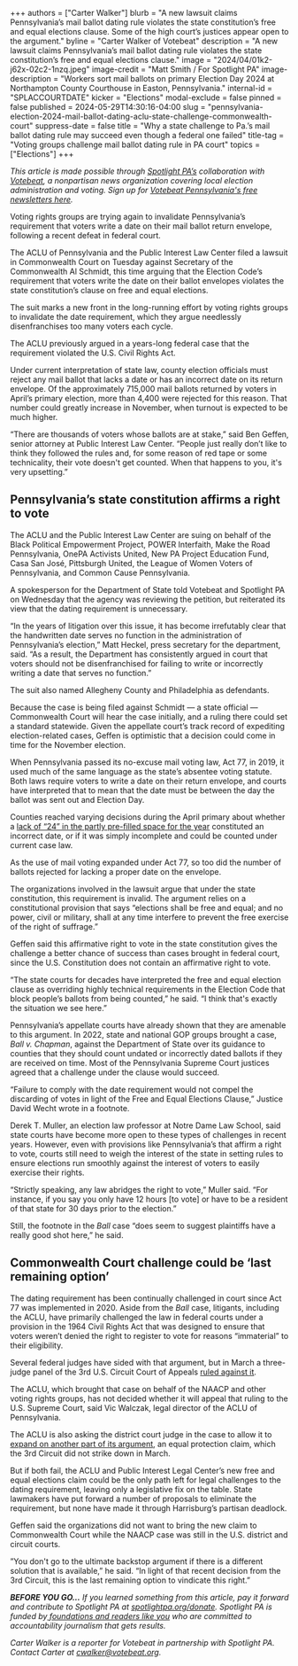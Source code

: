 +++
authors = ["Carter Walker"]
blurb = "A new lawsuit claims Pennsylvania’s mail ballot dating rule violates the state constitution’s free and equal elections clause. Some of the high court’s justices appear open to the argument."
byline = "Carter Walker of Votebeat"
description = "A new lawsuit claims Pennsylvania’s mail ballot dating rule violates the state constitution’s free and equal elections clause."
image = "2024/04/01k2-j62x-02c2-1nzq.jpeg"
image-credit = "Matt Smith / For Spotlight PA"
image-description = "Workers sort mail ballots on primary Election Day 2024 at Northampton County Courthouse in Easton, Pennsylvania."
internal-id = "SPLACCOURTDATE"
kicker = "Elections"
modal-exclude = false
pinned = false
published = 2024-05-29T14:30:16-04:00
slug = "pennsylvania-election-2024-mail-ballot-dating-aclu-state-challenge-commonwealth-court"
suppress-date = false
title = "Why a state challenge to Pa.’s mail ballot dating rule may succeed even though a federal one failed"
title-tag = "Voting groups challenge mail ballot dating rule in PA court"
topics = ["Elections"]
+++

<em>This article is made possible through </em><a href="https://www.spotlightpa.org/"><em>Spotlight PA’s</em></a><em> collaboration with </em><a href="https://www.votebeat.org/"><em>Votebeat</em></a><em>, a nonpartisan news organization covering local election administration and voting. Sign up for </em><a href="https://votebe.at/pennsylvanianewsletter"><em>Votebeat Pennsylvania&#39;s free newsletters here</em></a><em>.</em>

Voting rights groups are trying again to invalidate Pennsylvania’s requirement that voters write a date on their mail ballot return envelope, following a recent defeat in federal court.

The ACLU of Pennsylvania and the Public Interest Law Center filed a lawsuit in Commonwealth Court on Tuesday against Secretary of the Commonwealth Al Schmidt, this time arguing that the Election Code’s requirement that voters write the date on their ballot envelopes violates the state constitution’s clause on free and equal elections.

The suit marks a new front in the long-running effort by voting rights groups to invalidate the date requirement, which they argue needlessly disenfranchises too many voters each cycle.

The ACLU previously argued in a years-long federal case that the requirement violated the U.S. Civil Rights Act.

<script src="https://www.spotlightpa.org/embed.js" async></script><div data-spl-embed-version="1" data-spl-src="https://www.spotlightpa.org/embeds/newsletter/"></div>

Under current interpretation of state law, county election officials must reject any mail ballot that lacks a date or has an incorrect date on its return envelope. Of the approximately 715,000 mail ballots returned by voters in April’s primary election, more than 4,400 were rejected for this reason. That number could greatly increase in November, when turnout is expected to be much higher.

“There are thousands of voters whose ballots are at stake,” said Ben Geffen, senior attorney at Public Interest Law Center. “People just really don’t like to think they followed the rules and, for some reason of red tape or some technicality, their vote doesn&#39;t get counted. When that happens to you, it&#39;s very upsetting.”

## Pennsylvania’s state constitution affirms a right to vote

The ACLU and the Public Interest Law Center are suing on behalf of the Black Political Empowerment Project, POWER Interfaith, Make the Road Pennsylvania, OnePA Activists United, New PA Project Education Fund, Casa San José, Pittsburgh United, the League of Women Voters of Pennsylvania, and Common Cause Pennsylvania.

A spokesperson for the Department of State told Votebeat and Spotlight PA on Wednesday that the agency was reviewing the petition, but reiterated its view that the dating requirement is unnecessary.

“In the years of litigation over this issue, it has become irrefutably clear that the handwritten date serves no function in the administration of Pennsylvania’s election,” Matt Heckel, press secretary for the department, said. “As a result, the Department has consistently argued in court that voters should not be disenfranchised for failing to write or incorrectly writing a date that serves no function.”

The suit also named Allegheny County and Philadelphia as defendants.

Because the case is being filed against Schmidt — a state official — Commonwealth Court will hear the case initially, and a ruling there could set a standard statewide. Given the appellate court’s track record of expediting election-related cases, Geffen is optimistic that a decision could come in time for the November election.

When Pennsylvania passed its no-excuse mail voting law, Act 77, in 2019, it used much of the same language as the state’s absentee voting statute. Both laws require voters to write a date on their return envelope, and courts have interpreted that to mean that the date must be between the day the ballot was sent out and Election Day.

Counties reached varying decisions during the April primary about whether a <a href="https://www.votebeat.org/pennsylvania/2024/04/23/primary-mail-ballot-rejections-incomplete-year-election-2024/">lack of “24” in the partly pre-filled space for the year</a> constituted an incorrect date, or if it was simply incomplete and could be counted under current case law.

As the use of mail voting expanded under Act 77, so too did the number of ballots rejected for lacking a proper date on the envelope.

The organizations involved in the lawsuit argue that under the state constitution, this requirement is invalid. The argument relies on a constitutional provision that says “elections shall be free and equal; and no power, civil or military, shall at any time interfere to prevent the free exercise of the right of suffrage.”

Geffen said this affirmative right to vote in the state constitution gives the challenge a better chance of success than cases brought in federal court, since the U.S. Constitution does not contain an affirmative right to vote.

“The state courts for decades have interpreted the free and equal election clause as overriding highly technical requirements in the Election Code that block people’s ballots from being counted,” he said. “I think that&#39;s exactly the situation we see here.”

Pennsylvania’s appellate courts have already shown that they are amenable to this argument. In 2022, state and national GOP groups brought a case, <em>Ball v. Chapman</em>, against the Department of State over its guidance to counties that they should count undated or incorrectly dated ballots if they are received on time. Most of the Pennsylvania Supreme Court justices agreed that a challenge under the clause would succeed.

“Failure to comply with the date requirement would not compel the discarding of votes in light of the Free and Equal Elections Clause,” Justice David Wecht wrote in a footnote.

Derek T. Muller, an election law professor at Notre Dame Law School, said state courts have become more open to these types of challenges in recent years. However, even with provisions like Pennsylvania’s that affirm a right to vote, courts still need to weigh the interest of the state in setting rules to ensure elections run smoothly against the interest of voters to easily exercise their rights.

“Strictly speaking, any law abridges the right to vote,” Muller said. “For instance, if you say you only have 12 hours \[to vote\] or have to be a resident of that state for 30 days prior to the election.”

Still, the footnote in the <em>Ball</em> case “does seem to suggest plaintiffs have a really good shot here,” he said.

## Commonwealth Court challenge could be ‘last remaining option’

The dating requirement has been continually challenged in court since Act 77 was implemented in 2020. Aside from the <em>Ball</em> case, litigants, including the ACLU, have primarily challenged the law in federal courts under a provision in the 1964 Civil Rights Act that was designed to ensure that voters weren’t denied the right to register to vote for reasons “immaterial” to their eligibility.

Several federal judges have sided with that argument, but in March a three-judge panel of the 3rd U.S. Circuit Court of Appeals <a href="https://www.spotlightpa.org/news/2024/03/pennsylvania-election-2024-mail-ballot-date-federal-ruling-supreme-court-appeal/">ruled against it</a>.

The ACLU, which brought that case on behalf of the NAACP and other voting rights groups, has not decided whether it will appeal that ruling to the U.S. Supreme Court, said Vic Walczak, legal director of the ACLU of Pennsylvania.

<script src="https://www.spotlightpa.org/embed.js" async></script><div data-spl-embed-version="1" data-spl-src="https://www.spotlightpa.org/embeds/donate/"></div>

The ACLU is also asking the district court judge in the case to allow it to <a href="https://www.spotlightpa.org/news/2024/04/pennsylvania-election-2024-undated-mail-ballots-appeal-federal-lawsuit/">expand on another part of its argument</a>, an equal protection claim, which the 3rd Circuit did not strike down in March.

But if both fail, the ACLU and Public Interest Legal Center’s new free and equal elections claim could be the only path left for legal challenges to the dating requirement, leaving only a legislative fix on the table. State lawmakers have put forward a number of proposals to eliminate the requirement, but none have made it through Harrisburg’s partisan deadlock.

Geffen said the organizations did not want to bring the new claim to Commonwealth Court while the NAACP case was still in the U.S. district and circuit courts.

”You don&#39;t go to the ultimate backstop argument if there is a different solution that is available,” he said. “In light of that recent decision from the 3rd Circuit, this is the last remaining option to vindicate this right.”

<strong><em>BEFORE YOU GO…</em></strong><em> If you learned something from this article, pay it forward and contribute to Spotlight PA at </em><a href="http://spotlightpa.org/donate"><em>spotlightpa.org/donate</em></a><em>. Spotlight PA is funded by</em><a href="https://www.spotlightpa.org/support"><em> foundations and readers like you</em></a><em> who are committed to accountability journalism that gets results.</em>

<em>Carter Walker is a reporter for Votebeat in partnership with Spotlight PA. Contact Carter at cwalker@votebeat.org.</em>

